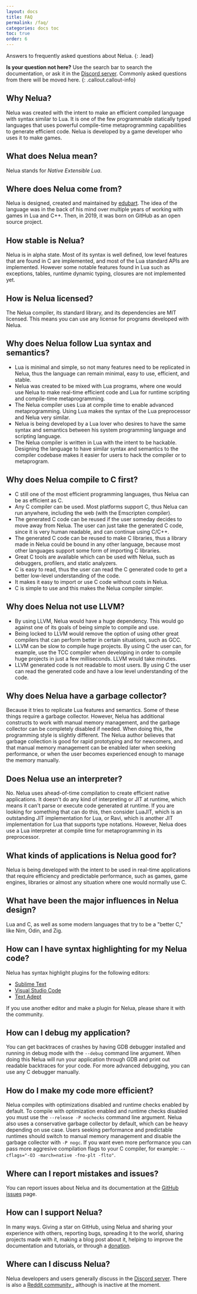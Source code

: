 ```yaml
---
layout: docs
title: FAQ
permalink: /faq/
categories: docs toc
toc: true
order: 6
---
```


Answers to frequently asked questions about Nelua.
{: .lead}

**Is your question not here?** Use the search bar to search the documentation,
or ask it in the [Discord server](https://discord.gg/7aaGeG7). Commonly asked questions
from there will be moved here.
{: .callout.callout-info}

## Why Nelua?

Nelua was created with the intent to make an efficient compiled language
with syntax similar to Lua. It is one of the few programmable statically typed
languages that uses powerful compile-time metaprogramming capabilities to
generate efficient code. Nelua is developed by a game developer who uses it to
make games.

## What does Nelua mean?

Nelua stands for *Native Extensible Lua*.

## Where does Nelua come from?

Nelua is designed, created and maintained by [edubart](https://github.com/edubart).
The idea of the language was in the back of his mind over multiple years of
working with games in Lua and C++. Then, in 2019, it was born on GitHub
as an open source project.

## How stable is Nelua?

Nelua is in alpha state. Most of its syntax is well defined,
low level features that are found in C are implemented, and
most of the Lua standard APIs are implemented. However
some notable features found in Lua such as exceptions, tables,
runtime dynamic typing, closures are not implemented yet.

## How is Nelua licensed?

The Nelua compiler, its standard library, and its dependencies are MIT licensed.
This means you can use any license for programs developed with Nelua.

## Why does Nelua follow Lua syntax and semantics?

* Lua is minimal and simple, so not many features need to be replicated in Nelua,
thus the language can remain minimal, easy to use, efficient, and stable.
* Nelua was created to be mixed with Lua programs, where one
would use Nelua to make real-time efficient code and Lua for
runtime scripting and compile-time metaprogramming.
* The Nelua compiler uses Lua at compile time to enable advanced metaprogramming.
Using Lua makes the syntax of the Lua preprocessor and Nelua very similar.
* Nelua is being developed by a Lua lover who desires to have the same
syntax and semantics between his system programming language and scripting language.
* The Nelua compiler is written in Lua with the intent to be hackable.
Designing the language to have similar syntax and semantics to the compiler codebase
makes it easier for users to hack the compiler or to metaprogram.

## Why does Nelua compile to C first?

* C still one of the most efficient programming languages, thus Nelua can be as efficient as C.
* Any C compiler can be used. Most platforms support C, thus Nelua can run anywhere, including the web (with the Emscripten compiler).
* The generated C code can be reused if the user someday decides to move away from Nelua. The user can just take the generated C code, since it is very human readable, and can continue using C/C++.
* The generated C code can be reused to make C libraries, thus a library made in Nelua could be bound in any other language, because most other languages support some form of importing C libraries.
* Great C tools are available which can be used with Nelua,
such as debuggers, profilers, and static analyzers.
* C is easy to read, thus the user can read the C generated code to get a better low-level
understanding of the code.
* It makes it easy to import or use C code without costs in Nelua.
* C is simple to use and this makes the Nelua compiler simpler.

## Why does Nelua not use LLVM?

* By using LLVM, Nelua would have a huge dependency. This would go against one of its goals of being simple to compile and use.
* Being locked to LLVM would remove the option of using other great compilers that can perform better
in certain situations, such as GCC.
* LLVM can be slow to compile huge projects. By using C the user can, for example, use the TCC compiler when developing in order to compile huge projects in just a few milliseconds. LLVM would take minutes.
* LLVM generated code is not readable to most users. By using C the user
can read the generated code and have a low level understanding of the code.

## Why does Nelua have a garbage collector?

Because it tries to replicate Lua features and semantics. Some of these things require
a garbage collector. However, Nelua has additional constructs to work
with manual memory management, and the garbage collector can be completely disabled if needed.
When doing this, the programming style is slightly different.
The Nelua author believes that garbage collection is good for rapid prototyping
and for newcomers, and that manual memory management can be enabled later
when seeking performance, or when the user becomes experienced enough to manage the
memory manually.

## Does Nelua use an interpreter?

No. Nelua uses ahead-of-time compilation to create efficient native applications.
It doesn't do any kind of interpreting or JIT at runtime, which means it
can't parse or execute code generated at runtime. If you are looking
for something that can do this, then consider LuaJIT, which is an outstanding
JIT implementation for Lua, or Ravi, which is another JIT implementation
for Lua that supports type notations. However, Nelua does use a Lua
interpreter at compile time for metaprogramming in its preprocessor.

## What kinds of applications is Nelua good for?

Nelua is being developed with the intent to be used in real-time applications
that require efficiency and predictable performance, such as games, game engines,
libraries or almost any situation where one would normally use C.

## What have been the major influences in Nelua design?

Lua and C, as well as some modern languages that try to be a "better C,"
like Nim, Odin, and Zig.

## How can I have syntax highlighting for my Nelua code?

Nelua has syntax highlight plugins for the following editors:

* [Sublime Text](https://github.com/edubart/nelua-sublime)
* [Visual Studio Code](https://github.com/edubart/nelua-vscode)
* [Text Adept](https://github.com/Andre-LA/ta-nelua-mirror)

If you use another editor and make a plugin for Nelua, please share it with the community.

## How can I debug my application?

You can get backtraces of crashes by having GDB debugger installed
and running in debug mode with the `--debug` command line argument.
When doing this Nelua will run your application through GDB
and print out readable backtraces for your code. For more advanced debugging,
you can use any C debugger manually.

## How do I make my code more efficient?

Nelua compiles with optimizations disabled and runtime checks enabled by default.
To compile with optimization enabled and runtime checks disabled you must use the
`--release -P nochecks` command line argument. Nelua also uses a conservative
garbage collector by default, which can be heavy depending on use case.
Users seeking performance and predictable runtimes should switch to
manual memory management and disable the garbage collector with `-P nogc`.
If you want even more performance you can pass more aggresive
compilation flags to your C compiler, for example: `--cflags="-O3 -march=native -fno-plt -flto"`.

## Where can I report mistakes and issues?

You can report issues about Nelua and its documentation at the
[GitHub issues](https://github.com/edubart/nelua-lang/issues) page.

## How can I support Nelua?

In many ways. Giving a star on GitHub, using Nelua and sharing
your experience with others, reporting bugs, spreading it to the world,
sharing projects made with it, making a blog post about it,
helping to improve the documentation and tutorials,
or through a [donation](https://patreon.com/edubart).

## Where can I discuss Nelua?

Nelua developers and users generally discuss in the [Discord server](https://discord.gg/7aaGeG7).
There is also a [Reddit community ](https://www.reddit.com/r/nelua/), although is inactive at the moment.
